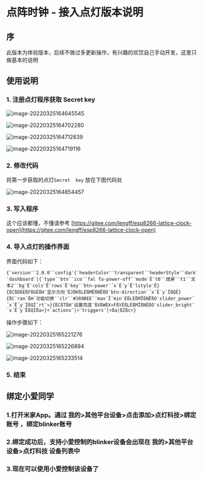 # 点阵时钟 - 接入点灯版本说明

## 序

此版本为体验版本，后续不做过多更新操作，有兴趣的欢饮自己手动开发，这里只做基本的说明

## 使用说明

### 1. 注册点灯程序获取 Secret key



![image-20220325164645545](C:\Users\Lengff\AppData\Roaming\Typora\typora-user-images\image-20220325164645545.png)

![image-20220325164702280](C:\Users\Lengff\AppData\Roaming\Typora\typora-user-images\image-20220325164702280.png)

![image-20220325164712839](C:\Users\Lengff\AppData\Roaming\Typora\typora-user-images\image-20220325164712839.png)

![image-20220325164719116](C:\Users\Lengff\AppData\Roaming\Typora\typora-user-images\image-20220325164719116.png)

### 2. 修改代码

将第一步获取的点灯``Secret  key`` 放在下图代码处

![image-20220325164854457](C:\Users\Lengff\AppData\Roaming\Typora\typora-user-images\image-20220325164854457.png)

### 3. 写入程序

这个应该都懂，不懂请参考 [https://gitee.com/lengff/esp8266-lattice-clock-open](https://gitee.com/lengff/esp8266-lattice-clock-open)



### 4. 导入点灯的操作界面

界面代码如下：

```
{¨version¨¨2.0.0¨¨config¨{¨headerColor¨¨transparent¨¨headerStyle¨¨dark¨¨background¨{¨img¨¨assets/img/headerbg.jpg¨¨isFull¨«}}¨dashboard¨|{¨type¨¨btn¨¨ico¨¨fal fa-power-off¨¨mode¨Ê¨t0¨¨熄屏¨¨t1¨¨文本2¨¨bg¨É¨cols¨Ë¨rows¨Ë¨key¨¨btn-power¨´x´É´y´Ë¨lstyle¨Ê}{ßCßDßEßFßGÊßH¨显示方向¨ßJßKßLÉßMËßNËßO¨btn-direction¨´x´É´y´ÍßQÊ}{ßC¨ran¨ßH¨功能切换¨¨clr¨¨#389BEE¨¨max¨Î¨min¨ÉßLÉßMÏßNËßO¨slider_power¨´x´Ë´y´ÍßQÍ¨rt¨»}{ßCßTßH¨设置亮度¨ßVßWßX¤FßYÉßLÉßMÏßNËßO¨slider_bright¨´x´Ë´y´ËßQÍßa»}÷¨actions¨|÷¨triggers¨|÷ßa|ßZßc÷}
```

操作步骤如下：

![image-20220325165221276](C:\Users\Lengff\AppData\Roaming\Typora\typora-user-images\image-20220325165221276.png)

![image-20220325165226894](C:\Users\Lengff\AppData\Roaming\Typora\typora-user-images\image-20220325165226894.png)

![image-20220325165233514](C:\Users\Lengff\AppData\Roaming\Typora\typora-user-images\image-20220325165233514.png)

### 5. 结束



## 绑定小爱同学

### 1.打开米家App。通过 **我的>其他平台设备>点击添加>点灯科技>绑定账号** ，绑定blinker账号
### 2.绑定成功后，支持小爱控制的blinker设备会出现在 **我的>其他平台设备>点灯科技** 设备列表中
### 3.现在可以使用小爱控制该设备了